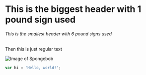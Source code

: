 # This is the biggest header with 1 pound sign used
###### This is the smallest header with 6 pound signs used
Then this is just regular text



![Image of Spongebob](https://upload.wikimedia.org/wikipedia/en/3/3b/SpongeBob_SquarePants_character.svg)



``` javascript
var hi = 'Hello, world!';
```
